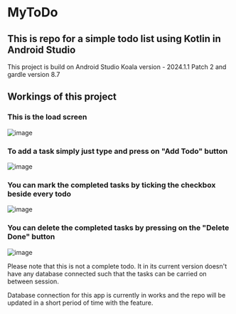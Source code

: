 # MyToDo
## This is repo for a simple todo list using Kotlin in Android Studio

This project is build on Android Studio Koala version - 2024.1.1 Patch 2 and gardle version 8.7

## Workings of this project
### This is the load screen
![image](https://github.com/user-attachments/assets/26ff612b-5c02-4518-abfb-0539334f1939)

### To add a task simply just type and press on "Add Todo" button
![image](https://github.com/user-attachments/assets/95f691b4-4cfa-4642-90b8-907a55d29bdd)

### You can mark the completed tasks by ticking the checkbox beside every todo
![image](https://github.com/user-attachments/assets/6be8057f-1979-4381-afc2-560a7eb52111)

### You can delete the completed tasks by pressing on the "Delete Done" button
![image](https://github.com/user-attachments/assets/60c58ac6-b6bb-4af9-800a-35b99dce57aa)

Please note that this is not a complete todo. It in its current version doesn't have any database connected such that the tasks can be carried on between session.

Database connection for this app is currently in works and the repo will be updated in a short period of time with the feature.
